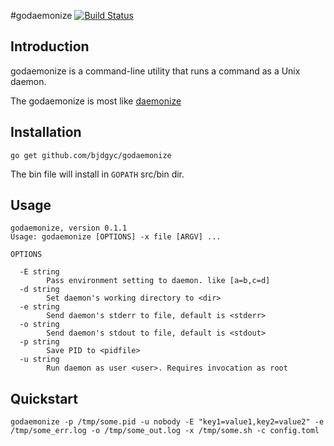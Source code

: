 #godaemonize [![Build Status](https://travis-ci.org/bjdgyc/godaemonize.svg?branch=master)](https://travis-ci.org/bjdgyc/godaemonize)

## Introduction

godaemonize is a command-line utility that runs a command as a Unix daemon.

The godaemonize is most like [daemonize](https://github.com/bmc/daemonize)

## Installation

`go get github.com/bjdgyc/godaemonize`

The bin file will install in `GOPATH` src/bin dir.

## Usage

```
godaemonize, version 0.1.1
Usage: godaemonize [OPTIONS] -x file [ARGV] ...

OPTIONS

  -E string
    	Pass environment setting to daemon. like [a=b,c=d]
  -d string
    	Set daemon's working directory to <dir>
  -e string
    	Send daemon's stderr to file, default is <stderr>
  -o string
    	Send daemon's stdout to file, default is <stdout>
  -p string
    	Save PID to <pidfile>
  -u string
    	Run daemon as user <user>. Requires invocation as root
```


## Quickstart


```godaemonize -p /tmp/some.pid -u nobody -E "key1=value1,key2=value2" -e /tmp/some_err.log -o /tmp/some_out.log -x /tmp/some.sh -c config.toml```




